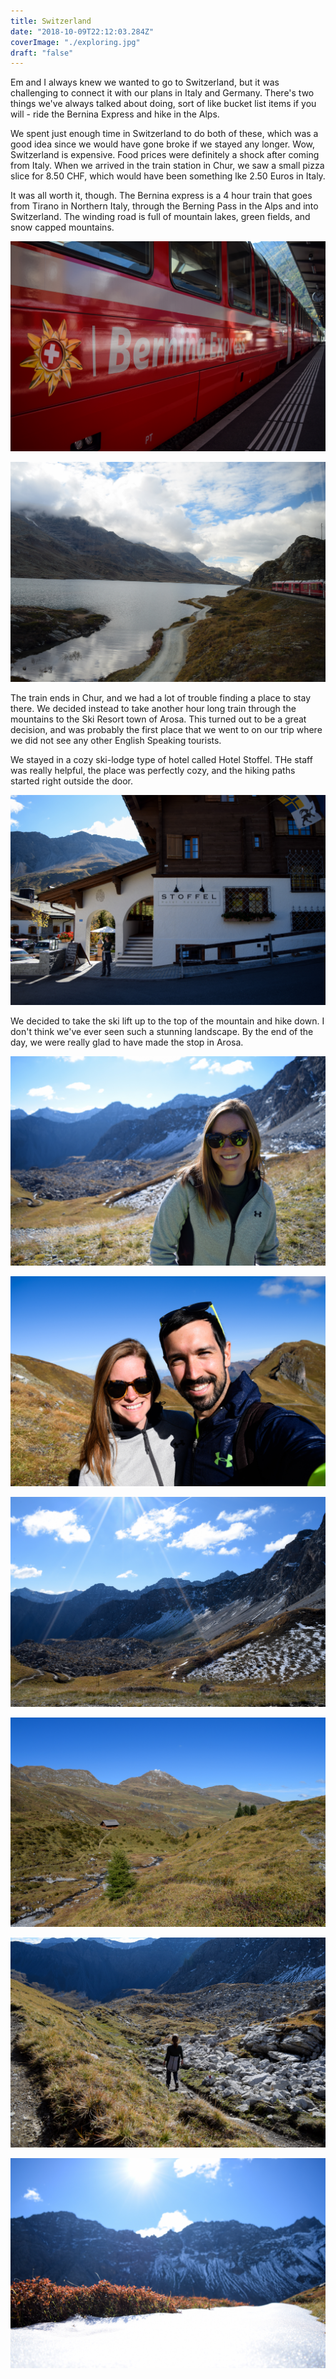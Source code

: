 ```yaml
---
title: Switzerland
date: "2018-10-09T22:12:03.284Z"
coverImage: "./exploring.jpg"
draft: "false"
---
```


Em and I always knew we wanted to go to Switzerland, but it was challenging to connect it with our plans in Italy and Germany. There's two things we've always talked about doing, sort of like bucket list items if you will - ride the Bernina Express and hike in the Alps.

We spent just enough time in Switzerland to do both of these, which was a good idea since we would have gone broke if we stayed any longer. Wow, Switzerland is expensive. Food prices were definitely a shock after coming from Italy. When we arrived in the train station in Chur, we saw a small pizza slice for 8.50 CHF, which would have been something lke 2.50 Euros in Italy. 

It was all worth it, though. The Bernina express is a 4 hour train that goes from Tirano in Northern Italy, through the Berning Pass in the Alps and into Switzerland. The winding road is full of mountain lakes, green fields, and snow capped mountains. 

![Bernina](./bernina.jpg "The Bernina Express in the station prior to departure")

![Bernina View](./bernina_view.jpg "Along the Bernina Express")

The train ends in Chur, and we had a lot of trouble finding a place to stay there. We decided instead to take another hour long train through the mountains to the Ski Resort town of Arosa. This turned out to be a great decision, and was probably the first place that we went to on our trip where we did not see any other English Speaking tourists. 

We stayed in a cozy ski-lodge type of hotel called Hotel Stoffel. THe staff was really helpful, the place was perfectly cozy, and the hiking paths started right outside the door. 

![Stoffel](./stoffel.jpg "Hotel Stoffel")

We decided to take the ski lift up to the top of the mountain and hike down. I don't think we've ever seen such a stunning landscape. By the end of the day, we were really glad to have made the stop in Arosa.

![Em](./em.jpg)

![Us](./us.jpg)

![Sun](./sun.jpg)

![Shed](./shed.jpg)

![Exploring](./exploring.jpg)

![Snow](./snow.jpg) 
